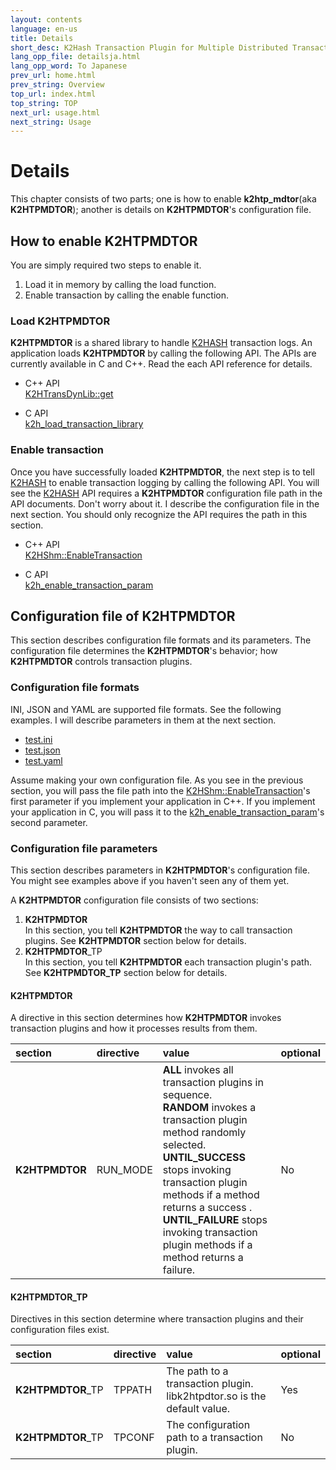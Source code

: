 ```yaml
---
layout: contents
language: en-us
title: Details
short_desc: K2Hash Transaction Plugin for Multiple Distributed Transaction Of Repeater
lang_opp_file: detailsja.html
lang_opp_word: To Japanese
prev_url: home.html
prev_string: Overview
top_url: index.html
top_string: TOP
next_url: usage.html
next_string: Usage
---
```


# Details

This chapter consists of two parts; one is how to enable **k2htp_mdtor**(aka **K2HTPMDTOR**); another is details on **K2HTPMDTOR**'s configuration file.

## How to enable K2HTPMDTOR

You are simply required two steps to enable it.

1. Load it in memory by calling the load function.
2. Enable transaction by calling the enable function.

### Load K2HTPMDTOR

**K2HTPMDTOR** is a shared library to handle [K2HASH](https://k2hash.antpick.ax) transaction logs. An application loads **K2HTPMDTOR** by calling the following API. The APIs are currently available in C and C++. Read the each API reference for details.

- C++ API  
[K2HTransDynLib::get](https://k2hash.antpick.ax/developer.html#K2HTRANSDYNLIB)

- C API  
[k2h_load_transaction_library](https://k2hash.antpick.ax/developer.html#DSO)

### Enable transaction

Once you have successfully loaded **K2HTPMDTOR**, the next step is to tell [K2HASH](https://k2hash.antpick.ax) to enable transaction logging by calling the following API. You will see the [K2HASH](https://k2hash.antpick.ax) API requires a **K2HTPMDTOR** configuration file path in the API documents. Don't worry about it. I describe the configuration file in the next section. You should only recognize the API requires the path in this section.

- C++ API  
[K2HShm::EnableTransaction](https://k2hash.antpick.ax/developer.html#-k2hshm-class)

- C API  
[k2h_enable_transaction_param](https://k2hash.antpick.ax/developer.html#-transaction-archive-familyc-i--f)

## Configuration file of K2HTPMDTOR

This section describes configuration file formats and its parameters. The configuration file determines the **K2HTPMDTOR**'s behavior; how **K2HTPMDTOR** controls transaction plugins.

### Configuration file formats

INI, JSON and YAML are supported file formats. See the following examples. I will describe parameters in them at the next section.

- [test.ini](https://github.com/yahoojapan/k2htp_mdtor/blob/master/tests/test.ini)
- [test.json](https://github.com/yahoojapan/k2htp_mdtor/blob/master/tests/test.json)
- [test.yaml](https://github.com/yahoojapan/k2htp_mdtor/blob/master/tests/test.yaml)

Assume making your own configuration file. As you see in the previous section, you will pass the file path into the [K2HShm::EnableTransaction](https://k2hash.antpick.ax/developer.html#-k2hshm-class)'s first parameter if you implement your application in C++. If you implement your application in C, you will pass it to the [k2h_enable_transaction_param](https://k2hash.antpick.ax/developer.html#-transaction-archive-familyc-i--f)'s second parameter.

### Configuration file parameters

This section describes parameters in **K2HTPMDTOR**'s configuration file. You might see examples above if you haven't seen any of them yet.

A **K2HTPMDTOR** configuration file consists of two sections:

1. **K2HTPMDTOR**  
   In this section, you tell **K2HTPMDTOR** the way to call transaction plugins. See ****K2HTPMDTOR**** section below for details.
2. **K2HTPMDTOR**_TP  
   In this section, you tell **K2HTPMDTOR** each transaction plugin's path. See ****K2HTPMDTOR**_TP** section below for details.

#### **K2HTPMDTOR**  
A directive in this section determines how **K2HTPMDTOR** invokes transaction plugins and how it processes results from them.

|section|directive|value|optional|
|:--|:--|:--|:--|
|**K2HTPMDTOR**|RUN_MODE|**ALL** invokes all transaction plugins in sequence. <br /> **RANDOM** invokes a transaction plugin method randomly selected. <br /> **UNTIL_SUCCESS** stops invoking transaction plugin methods if a method returns a success . <br />**UNTIL_FAILURE** stops invoking transaction plugin methods if a method returns a failure. |No|

#### **K2HTPMDTOR**_TP  
Directives in this section determine where transaction plugins and their configuration files exist.

|section|directive|value|optional|
|:--|:--|:--|:--|
|**K2HTPMDTOR**_TP|TPPATH|The path to a transaction plugin. libk2htpdtor.so is the default value.|Yes|
|**K2HTPMDTOR**_TP|TPCONF|The configuration path to a transaction plugin.|No|
